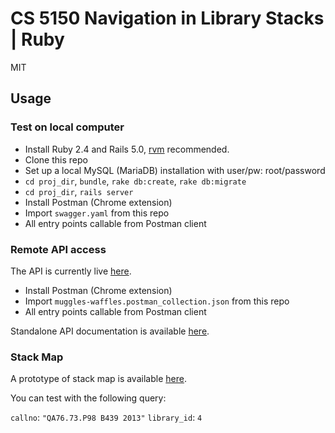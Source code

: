 # CS 5150 Navigation in Library Stacks | Ruby

MIT

## Usage

### Test on local computer

- Install Ruby 2.4 and Rails 5.0, [rvm](https://rvm.io/) recommended.
- Clone this repo
- Set up a local MySQL (MariaDB) installation with user/pw: root/password
- ```cd proj_dir```, ```bundle```, ```rake db:create```, ```rake db:migrate```
- ```cd proj_dir```, ```rails server```
- Install Postman (Chrome extension)
- Import ```swagger.yaml``` from this repo
- All entry points callable from Postman client

### Remote API access

The API is currently live [here](https://boiling-woodland-25300.herokuapp.com/v1/).

- Install Postman (Chrome extension)
- Import ```muggles-waffles.postman_collection.json``` from this repo
- All entry points callable from Postman client

Standalone API documentation is available [here](https://boiling-woodland-25300.herokuapp.com/docs/v1).

### Stack Map

A prototype of stack map is available [here](https://boiling-woodland-25300.herokuapp.com/maps?callno=&library_id=).

You can test with the following query:

`callno`: ```"QA76.73.P98 B439 2013"```
`library_id`: ```4```
